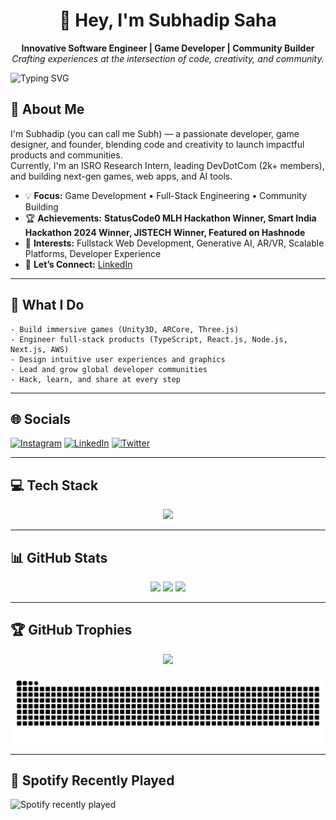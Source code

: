<div align="center">
  <h1>👋 Hey, I'm Subhadip Saha</h1>
  <p>
    <b>Innovative Software Engineer | Game Developer | Community Builder</b><br>
    <i>Crafting experiences at the intersection of code, creativity, and community.</i>
  </p>
</div>



![Typing SVG](https://readme-typing-svg.demolab.com?font=&pause=1000&center=false&vCenter=true&width=450&lines=🚀+B.Tech+CS+%7C+ISRO+Intern+2025;👾+Game+Developer+%E2%80%93+Unity+and+AR+Enthusiast;🧑‍💻+Full-Stack+Engineer+(TypeScript%2C+React%2C+Node.js);🌐+Founder+%40+DevDotCom+%28+2k%2B+members+%29;🏆+MLH%2C+SIH%2C+JISTech+Winner+%7C+Featured+on+Hashnode;🎨+Freelancer%3A+Design%2C+Video%2C+Web;🤝+Community+Lover+%7C+Speaker+%7C+Hackathon+Builder)





## 🌟 About Me

I'm Subhadip (you can call me Subh) — a passionate developer, game designer, and founder, blending code and creativity to launch impactful products and communities.  
Currently, I'm an ISRO Research Intern, leading DevDotCom (2k+ members), and building next-gen games, web apps, and AI tools.

- 💡 **Focus:** Game Development • Full-Stack Engineering • Community Building
- 🏆 **Achievements:** **StatusCode0 MLH Hackathon Winner, Smart India Hackathon 2024 Winner, JISTECH Winner, Featured on Hashnode**
- 🌱 **Interests:** Fullstack Web Development, Generative AI, AR/VR, Scalable Platforms, Developer Experience
- 👥 **Let’s Connect:** [LinkedIn](https://linkedin.com/in/subhadipsahaofficial)

---

## 🚀 What I Do

```plaintext
- Build immersive games (Unity3D, ARCore, Three.js)
- Engineer full-stack products (TypeScript, React.js, Node.js, Next.js, AWS)
- Design intuitive user experiences and graphics
- Lead and grow global developer communities
- Hack, learn, and share at every step
```

---

## 🌐 Socials

[![Instagram](https://img.shields.io/badge/Instagram-%23E4405F.svg?logo=Instagram&logoColor=white)](https://instagram.com/subh05sus_) 
[![LinkedIn](https://img.shields.io/badge/LinkedIn-%230077B5.svg?logo=linkedin&logoColor=white)](https://linkedin.com/in/subhadipsahaofficial) 
[![Twitter](https://img.shields.io/badge/Twitter-%231DA1F2.svg?logo=Twitter&logoColor=white)](https://twitter.com/SubhadipDev) 

---

## 💻 Tech Stack

<div align="center">
  <img src="https://skillicons.dev/icons?i=unity,ts,react,tailwind,nodejs,py,nextjs,django,aws,blender,pr,ae,ps,cpp,cs,html,css,figma,git,vercel,postman,gcp,mongodb,replit,supabase,threejs,vite,wordpress" />
</div>

---

## 📊 GitHub Stats

<div align="center">
  <img src="https://github-readme-stats.vercel.app/api?username=subh05sus&hide_title=false&hide_rank=true&show_icons=true&include_all_commits=true&count_private=true&theme=dracula&hide_border=true" height="150" />
  <img src="https://streak-stats.demolab.com?user=subh05sus&locale=en&mode=daily&theme=dracula&hide_border=true&border_radius=5" height="150" />
  <img src="https://github-readme-stats.vercel.app/api/top-langs?username=SUBH05SUS&locale=en&hide_title=false&layout=compact&card_width=320&langs_count=14&theme=dracula&hide_border=false" height="200" />
</div>

---

## 🏆 GitHub Trophies
<p align="center">
  <img src="https://github-profile-trophy.vercel.app/?username=subh05sus&theme=radical&no-frame=true&no-bg=false&margin-w=4">
</p>

<p align="center">
  <img src="https://raw.githubusercontent.com/subh05sus/subh05sus/output/snake.svg" alt="Snake animation" />
</p>


---

## 🎵 Spotify Recently Played

![Spotify recently played](https://spotify-recently-played-readme.vercel.app/api?user=31uv34x3wbw2xbpgj3row4yve6iu&unique={true|1|on|yes})

<!--
Proudly created with GPRM ( https://gprm.itsvg.in )
-->
